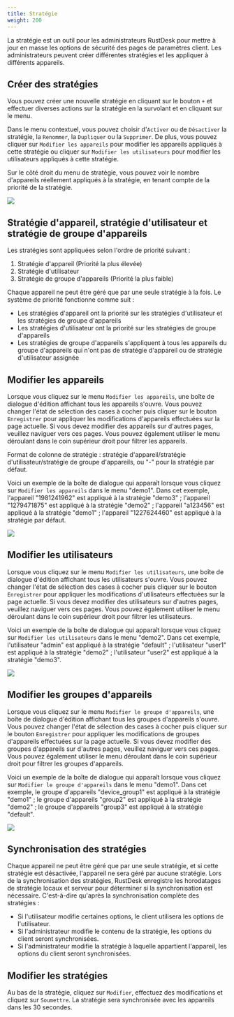 ```yaml
---
title: Stratégie
weight: 200
---
```


La stratégie est un outil pour les administrateurs RustDesk pour mettre à jour en masse les options de sécurité des pages de paramètres client. Les administrateurs peuvent créer différentes stratégies et les appliquer à différents appareils.

## Créer des stratégies

Vous pouvez créer une nouvelle stratégie en cliquant sur le bouton `+` et effectuer diverses actions sur la stratégie en la survolant et en cliquant sur le menu.

Dans le menu contextuel, vous pouvez choisir d'`Activer` ou de `Désactiver` la stratégie, la `Renommer`, la `Dupliquer` ou la `Supprimer`. De plus, vous pouvez cliquer sur `Modifier les appareils` pour modifier les appareils appliqués à cette stratégie ou cliquer sur `Modifier les utilisateurs` pour modifier les utilisateurs appliqués à cette stratégie.

Sur le côté droit du menu de stratégie, vous pouvez voir le nombre d'appareils réellement appliqués à la stratégie, en tenant compte de la priorité de la stratégie.

![](/docs/en/self-host/rustdesk-server-pro/strategy/images/strategy_menu.png)

## Stratégie d'appareil, stratégie d'utilisateur et stratégie de groupe d'appareils

Les stratégies sont appliquées selon l'ordre de priorité suivant :
1. Stratégie d'appareil (Priorité la plus élevée)
2. Stratégie d'utilisateur
3. Stratégie de groupe d'appareils (Priorité la plus faible)

Chaque appareil ne peut être géré que par une seule stratégie à la fois. Le système de priorité fonctionne comme suit :
- Les stratégies d'appareil ont la priorité sur les stratégies d'utilisateur et les stratégies de groupe d'appareils
- Les stratégies d'utilisateur ont la priorité sur les stratégies de groupe d'appareils
- Les stratégies de groupe d'appareils s'appliquent à tous les appareils du groupe d'appareils qui n'ont pas de stratégie d'appareil ou de stratégie d'utilisateur assignée

## Modifier les appareils

Lorsque vous cliquez sur le menu `Modifier les appareils`, une boîte de dialogue d'édition affichant tous les appareils s'ouvre. Vous pouvez changer l'état de sélection des cases à cocher puis cliquer sur le bouton `Enregistrer` pour appliquer les modifications d'appareils effectuées sur la page actuelle. Si vous devez modifier des appareils sur d'autres pages, veuillez naviguer vers ces pages. Vous pouvez également utiliser le menu déroulant dans le coin supérieur droit pour filtrer les appareils.

Format de colonne de stratégie : stratégie d'appareil/stratégie d'utilisateur/stratégie de groupe d'appareils, ou "-" pour la stratégie par défaut.

Voici un exemple de la boîte de dialogue qui apparaît lorsque vous cliquez sur `Modifier les appareils` dans le menu "demo1". Dans cet exemple, l'appareil "1981241962" est appliqué à la stratégie "demo3" ; l'appareil "1279471875" est appliqué à la stratégie "demo2" ; l'appareil "a123456" est appliqué à la stratégie "demo1" ; l'appareil "1227624460" est appliqué à la stratégie par défaut.

![](/docs/en/self-host/rustdesk-server-pro/strategy/images/edit_devices.png)

## Modifier les utilisateurs

Lorsque vous cliquez sur le menu `Modifier les utilisateurs`, une boîte de dialogue d'édition affichant tous les utilisateurs s'ouvre. Vous pouvez changer l'état de sélection des cases à cocher puis cliquer sur le bouton `Enregistrer` pour appliquer les modifications d'utilisateurs effectuées sur la page actuelle. Si vous devez modifier des utilisateurs sur d'autres pages, veuillez naviguer vers ces pages. Vous pouvez également utiliser le menu déroulant dans le coin supérieur droit pour filtrer les utilisateurs.

Voici un exemple de la boîte de dialogue qui apparaît lorsque vous cliquez sur `Modifier les utilisateurs` dans le menu "demo2". Dans cet exemple, l'utilisateur "admin" est appliqué à la stratégie "default" ; l'utilisateur "user1" est appliqué à la stratégie "demo2" ; l'utilisateur "user2" est appliqué à la stratégie "demo3".

![](/docs/en/self-host/rustdesk-server-pro/strategy/images/edit_users.png)

## Modifier les groupes d'appareils

Lorsque vous cliquez sur le menu `Modifier le groupe d'appareils`, une boîte de dialogue d'édition affichant tous les groupes d'appareils s'ouvre. Vous pouvez changer l'état de sélection des cases à cocher puis cliquer sur le bouton `Enregistrer` pour appliquer les modifications de groupes d'appareils effectuées sur la page actuelle. Si vous devez modifier des groupes d'appareils sur d'autres pages, veuillez naviguer vers ces pages. Vous pouvez également utiliser le menu déroulant dans le coin supérieur droit pour filtrer les groupes d'appareils.

Voici un exemple de la boîte de dialogue qui apparaît lorsque vous cliquez sur `Modifier le groupe d'appareils` dans le menu "demo1". Dans cet exemple, le groupe d'appareils "device_group1" est appliqué à la stratégie "demo1" ; le groupe d'appareils "group2" est appliqué à la stratégie "demo2" ; le groupe d'appareils "group3" est appliqué à la stratégie "default".

![](/docs/en/self-host/rustdesk-server-pro/strategy/images/edit_device_groups.png)

## Synchronisation des stratégies

Chaque appareil ne peut être géré que par une seule stratégie, et si cette stratégie est désactivée, l'appareil ne sera géré par aucune stratégie. Lors de la synchronisation des stratégies, RustDesk enregistre les horodatages de stratégie locaux et serveur pour déterminer si la synchronisation est nécessaire. C'est-à-dire qu'après la synchronisation complète des stratégies :

* Si l'utilisateur modifie certaines options, le client utilisera les options de l'utilisateur.
* Si l'administrateur modifie le contenu de la stratégie, les options du client seront synchronisées.
* Si l'administrateur modifie la stratégie à laquelle appartient l'appareil, les options du client seront synchronisées.

## Modifier les stratégies

Au bas de la stratégie, cliquez sur `Modifier`, effectuez des modifications et cliquez sur `Soumettre`. La stratégie sera synchronisée avec les appareils dans les 30 secondes.
